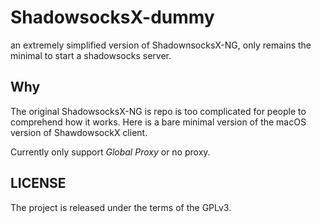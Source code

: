 # ShadowsocksX-dummy
an extremely simplified version of ShadownsocksX-NG, only remains the minimal to start a shadowsocks server.

## Why

The original ShadowsocksX-NG is repo is too complicated for people to comprehend how it works. Here is a bare minimal version of the macOS version
of ShawdowsockX client.

Currently only support *Global Proxy* or no proxy.

## LICENSE

The project is released under the terms of the GPLv3.

